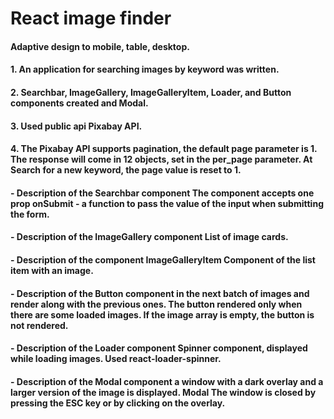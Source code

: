 # React image finder

#### Adaptive design to mobile, table, desktop.

#### 1. An application for searching images by keyword was written.

#### 2. Searchbar, ImageGallery, ImageGalleryItem, Loader, and Button components created and Modal.

#### 3. Used public api Pixabay API.

#### 4. The Pixabay API supports pagination, the default page parameter is 1. The response will come in 12 objects, set in the per_page parameter. At Search for a new keyword, the page value is reset to 1.

#### - Description of the Searchbar component The component accepts one prop onSubmit - a function to pass the value of the input when submitting the form.

#### - Description of the ImageGallery component List of image cards.

#### - Description of the component ImageGalleryItem Component of the list item with an image.

#### - Description of the Button component in the next batch of images and render along with the previous ones. The button rendered only when there are some loaded images. If the image array is empty, the button is not rendered.

#### - Description of the Loader component Spinner component, displayed while loading images. Used react-loader-spinner.

#### - Description of the Modal component a window with a dark overlay and a larger version of the image is displayed. Modal The window is closed by pressing the ESC key or by clicking on the overlay.
